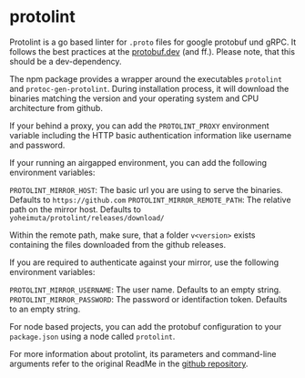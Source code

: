 # protolint

Protolint is a go based linter for `.proto` files for google protobuf und gRPC. It follows the best practices at the [protobuf.dev](https://protobuf.dev/programming-guides/style/) (and ff.). Please note, that this should be a dev-dependency.

The npm package provides a wrapper around the executables `protolint` and `protoc-gen-protolint`. During installation process, it will download the binaries matching the version and your operating system and CPU architecture from github.

If your behind a proxy, you can add the `PROTOLINT_PROXY` environment variable including the HTTP basic authentication information like username and password.

If your running an airgapped environment, you can add the following environment variables:

`PROTOLINT_MIRROR_HOST`: The basic url you are using to serve the binaries. Defaults to `https://github.com`
`PROTOLINT_MIRROR_REMOTE_PATH`: The relative path on the mirror host. Defaults to `yoheimuta/protolint/releases/download/`

Within the remote path, make sure, that a folder `v<version>` exists containing the files downloaded from the github releases.

If you are required to authenticate against your mirror, use the following environment variables:

`PROTOLINT_MIRROR_USERNAME`: The user name. Defaults to an empty string.
`PROTOLINT_MIRROR_PASSWORD`: The password or identifaction token. Defaults to an empty string.

For node based projects, you can add the protobuf configuration to your `package.json` using a node called `protolint`.

For more information about protolint, its parameters and command-line arguments refer to the original ReadMe in the [github repository](https://github.com/yoheimuta/protolint).
